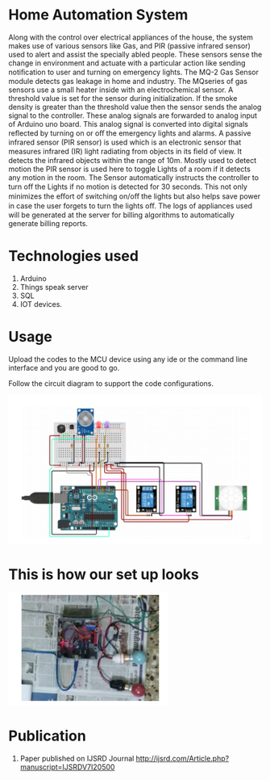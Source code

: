# Home Automation System

Along with the control over electrical appliances of the house, the system makes use of various sensors like Gas, and PIR (passive infrared sensor) used to alert and assist the specially abled people. These sensors sense the change in environment and actuate with a particular action like sending notiﬁcation to user and turning on emergency lights.
The MQ-2 Gas Sensor module detects gas leakage in home and industry. The MQseries of gas sensors use a small heater inside with an electrochemical sensor. A threshold value is set for the sensor during initialization. If the smoke density is greater than the threshold value then the sensor sends the analog signal to the controller. These analog signals are forwarded to analog input of Arduino uno board. This analog signal is converted into digital signals reﬂected by turning on or oﬀ the emergency lights and alarms.
A passive infrared sensor (PIR sensor) is used which is an electronic sensor that measures infrared (IR) light radiating from objects in its ﬁeld of view. It detects the infrared objects within the range of 10m. Mostly used to detect motion the PIR sensor is used here to toggle Lights of a room if it detects any motion in the room. The Sensor automatically instructs the controller to turn oﬀ the Lights if no motion is detected for 30 seconds. This not only minimizes the eﬀort of switching on/oﬀ the lights but also helps save power in case the user forgets to turn the lights oﬀ. The logs of appliances used will be generated at the server for billing algorithms to automatically generate billing reports.

# Technologies used

1. Arduino
2. Things speak server
3. SQL
4. IOT devices.

# Usage

Upload the codes to the MCU device using any ide or the command line interface and you are good to go.

Follow the circuit diagram to support the code configurations.

![alt Circuit diagram](https://github.com/RohanShah27/Home-Automation-System/blob/master/screenshot/cktdiagram.png?raw=true)

# This is how our set up looks

![alt Original Setup](https://github.com/RohanShah27/Home-Automation-System/blob/master/screenshot/raw.png?raw=true)

# Publication

1. Paper published on IJSRD Journal
   http://ijsrd.com/Article.php?manuscript=IJSRDV7I20500
